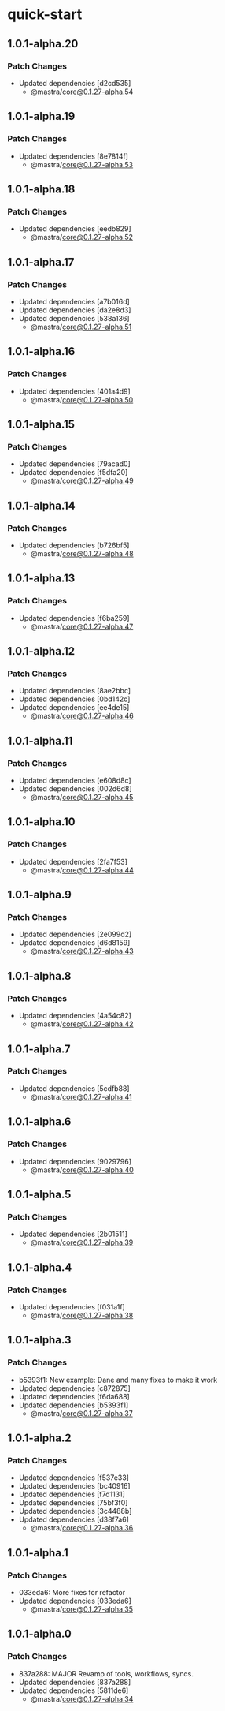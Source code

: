 # quick-start

## 1.0.1-alpha.20

### Patch Changes

- Updated dependencies [d2cd535]
  - @mastra/core@0.1.27-alpha.54

## 1.0.1-alpha.19

### Patch Changes

- Updated dependencies [8e7814f]
  - @mastra/core@0.1.27-alpha.53

## 1.0.1-alpha.18

### Patch Changes

- Updated dependencies [eedb829]
  - @mastra/core@0.1.27-alpha.52

## 1.0.1-alpha.17

### Patch Changes

- Updated dependencies [a7b016d]
- Updated dependencies [da2e8d3]
- Updated dependencies [538a136]
  - @mastra/core@0.1.27-alpha.51

## 1.0.1-alpha.16

### Patch Changes

- Updated dependencies [401a4d9]
  - @mastra/core@0.1.27-alpha.50

## 1.0.1-alpha.15

### Patch Changes

- Updated dependencies [79acad0]
- Updated dependencies [f5dfa20]
  - @mastra/core@0.1.27-alpha.49

## 1.0.1-alpha.14

### Patch Changes

- Updated dependencies [b726bf5]
  - @mastra/core@0.1.27-alpha.48

## 1.0.1-alpha.13

### Patch Changes

- Updated dependencies [f6ba259]
  - @mastra/core@0.1.27-alpha.47

## 1.0.1-alpha.12

### Patch Changes

- Updated dependencies [8ae2bbc]
- Updated dependencies [0bd142c]
- Updated dependencies [ee4de15]
  - @mastra/core@0.1.27-alpha.46

## 1.0.1-alpha.11

### Patch Changes

- Updated dependencies [e608d8c]
- Updated dependencies [002d6d8]
  - @mastra/core@0.1.27-alpha.45

## 1.0.1-alpha.10

### Patch Changes

- Updated dependencies [2fa7f53]
  - @mastra/core@0.1.27-alpha.44

## 1.0.1-alpha.9

### Patch Changes

- Updated dependencies [2e099d2]
- Updated dependencies [d6d8159]
  - @mastra/core@0.1.27-alpha.43

## 1.0.1-alpha.8

### Patch Changes

- Updated dependencies [4a54c82]
  - @mastra/core@0.1.27-alpha.42

## 1.0.1-alpha.7

### Patch Changes

- Updated dependencies [5cdfb88]
  - @mastra/core@0.1.27-alpha.41

## 1.0.1-alpha.6

### Patch Changes

- Updated dependencies [9029796]
  - @mastra/core@0.1.27-alpha.40

## 1.0.1-alpha.5

### Patch Changes

- Updated dependencies [2b01511]
  - @mastra/core@0.1.27-alpha.39

## 1.0.1-alpha.4

### Patch Changes

- Updated dependencies [f031a1f]
  - @mastra/core@0.1.27-alpha.38

## 1.0.1-alpha.3

### Patch Changes

- b5393f1: New example: Dane and many fixes to make it work
- Updated dependencies [c872875]
- Updated dependencies [f6da688]
- Updated dependencies [b5393f1]
  - @mastra/core@0.1.27-alpha.37

## 1.0.1-alpha.2

### Patch Changes

- Updated dependencies [f537e33]
- Updated dependencies [bc40916]
- Updated dependencies [f7d1131]
- Updated dependencies [75bf3f0]
- Updated dependencies [3c4488b]
- Updated dependencies [d38f7a6]
  - @mastra/core@0.1.27-alpha.36

## 1.0.1-alpha.1

### Patch Changes

- 033eda6: More fixes for refactor
- Updated dependencies [033eda6]
  - @mastra/core@0.1.27-alpha.35

## 1.0.1-alpha.0

### Patch Changes

- 837a288: MAJOR Revamp of tools, workflows, syncs.
- Updated dependencies [837a288]
- Updated dependencies [5811de6]
  - @mastra/core@0.1.27-alpha.34
